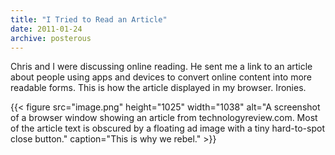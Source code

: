 ```yaml
---
title: "I Tried to Read an Article"
date: 2011-01-24
archive: posterous
---
```


Chris and I were discussing online reading. He sent me a link to an article about people using apps and devices to convert online content into more readable forms. This is how the article displayed in my browser. Ironies.

<!--more-->

{{< figure 
	src="image.png" 
	height="1025" 
	width="1038" 
	alt="A screenshot of a browser window showing an article from technologyreview.com. Most of the article text is obscured by a floating ad image with a tiny hard-to-spot close button." 
	caption="This is why we rebel." >}}
